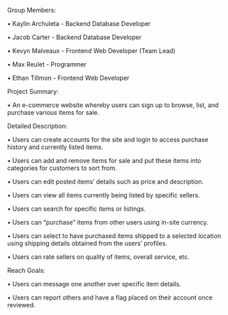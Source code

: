 Group Members:

• Kaylin Archuleta - Backend Database Developer

• Jacob Carter - Backend Database Developer

• Kevyn Malveaux - Frontend Web Developer (Team Lead)

• Max Reulet - Programmer

• Ethan Tillmon - Frontend Web Developer

Project Summary:

• An e-commerce website whereby users can sign up to browse, list, and purchase various items for sale.

Detailed Description:

• Users can create accounts for the site and login to access purchase history and currently listed items.

• Users can add and remove items for sale and put these items into categories for customers to sort from.

• Users can edit posted items’ details such as price and description.

• Users can view all items currently being listed by specific sellers.

• Users can search for specific items or listings.

• Users can “purchase” items from other users using in-site currency.

• Users can select to have purchased items shipped to a selected location using shipping details obtained from the users’ profiles.

• Users can rate sellers on quality of items, overall service, etc.


Reach Goals:

• Users can message one another over specific item details.

• Users can report others and have a flag placed on their account once reviewed. 

